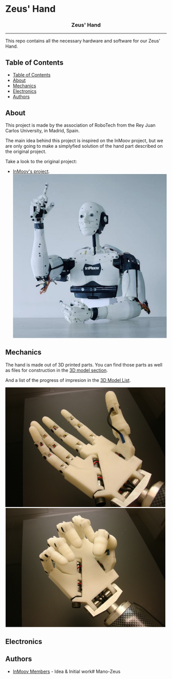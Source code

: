 # Zeus' Hand

<h3 align="center">Zeus' Hand</h3>


---
This repo contains all the necessary hardware and software for our Zeus' Hand. 

## Table of Contents

- [Table of Contents](#table-of-contents)
- [About](#about)
- [Mechanics](#mechanics)
- [Electronics](#electronics)
- [Authors](#authors)

## About

This project is made by the association of RoboTech from the Rey Juan Carlos University, in Madrid, Spain.

The main idea behind this project is inspired on the InMoov project, but we are only going to make a simplyfied solution of the hand part described on the original project.

Take a look to the original project:

- [InMoov's project](https://inmoov.fr/).
<img width=500px src="/Doc/fig/InMoov_project.png" alt="Generic version"></a>

## Mechanics

<!--- <img width=400px src="Doc/images/Explode.png" alt="explode"></a> --->

The hand is made out of 3D printed parts. You can find those parts as well as files for construction in the [3D model section](3D_model).

And a list of the progress of impresion in the [3D Model List](Doc/3D_Model_List.md).



<img width=500px src="/Doc/fig/Open_Hand.png" alt="Generic version"></a>
<img width=500px src="/Doc/fig/Closed_Hand.png" alt="Generic version"></a>
<!---                   FOTOS
 <img width=500px src="images/../Doc/images/robot_generic.png" alt="Generic version"></a>
 <img width=670px src="images/../Doc/images/noah_generic_2.jpg" alt="Generic version2"></a>
- [Assembly file Noah version](Doc/assembly_noah.md).  
<img width=500px src="images/../Doc/images/robot_noah.png" alt="Noah version"></a>
<img width=390px src="images/../Doc/images/robot_noah2.png" alt="Noah version2"></a>
--->

## Electronics

<!---
<img src="Doc/images/PCB_finished.png" alt="pcb_finished"></a>

The main PCB is in charge of controlling all the peripherals of the robot. You can see in the pictures a all the connectors available. Several modules were provided:

- NEO6VM - GPS
- GY91 - IMU + Compass + Barometer + Temperature sensor
- ESP07 - Wifi module
- TB6612FGN - Dual full H bridge.

At the bottom there are 4 SMPS modules installed. They are capable of delivering up to 5A per channel.

The PCB was designed with Kicad. Take a look to the [PCB section](./noah-hardware\Doc\PCB).
--->

## Authors

- [InMoov Members](https://inmoov.fr/) - Idea & Initial work# Mano-Zeus
